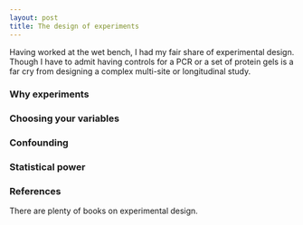 ```yaml
---
layout: post
title: The design of experiments
---
```


Having worked at the wet bench, I had my fair share of experimental design. Though I have to admit having controls for a PCR or a set of protein gels is a far cry from designing a complex multi-site or longitudinal study.

### Why experiments

### Choosing your variables

### Confounding

### Statistical power

### References

There are plenty of books on experimental design.
